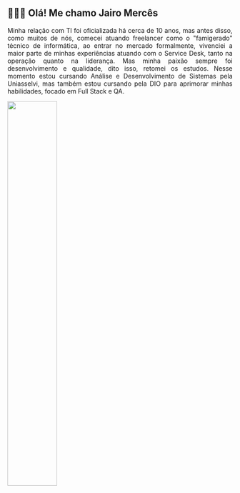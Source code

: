 <h2>👋🏽😎 Olá! Me chamo Jairo Mercês</h2>

<p align="justify">Minha relação com TI foi oficializada há cerca de 10 anos, mas antes disso, como muitos de nós, comecei atuando freelancer como o "famigerado" técnico de informática, ao entrar no mercado formalmente, vivenciei a maior parte de minhas experiências atuando com o Service Desk, tanto na operação quanto na liderança. Mas minha paixão sempre foi desenvolvimento e qualidade, dito isso, retomei os estudos. Nesse momento estou cursando Análise e Desenvolvimento de Sistemas pela Uniasselvi, mas também estou cursando pela DIO para aprimorar minhas habilidades, focado em Full Stack e QA.</p>

<!--
<h2>🌱 Atualmente estou aprendendo</h2>

- 🤔 Estou procurando ajuda com ...
- 📫 Como chegar até mim: ...
-->
<div></div>

<img align="left" width="47%" src="(https://github-readme-stats.vercel.app/api?username=jairomerces&show_icons=true&theme=radical)"/>






###
